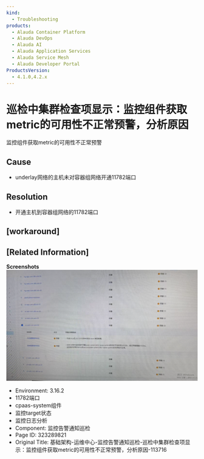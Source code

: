 ```yaml
---
kind:
  - Troubleshooting
products:
  - Alauda Container Platform
  - Alauda DevOps
  - Alauda AI
  - Alauda Application Services
  - Alauda Service Mesh
  - Alauda Developer Portal
ProductsVersion:
  - 4.1.0,4.2.x
---
```

<!-- A type of document that involves encountering a fault, diagnosing it, performing root cause analysis, and providing solutions. -->

# 巡检中集群检查项显示：监控组件获取metric的可用性不正常预警，分析原因

监控组件获取metric的可用性不正常预警

## Cause
- underlay网络的主机未对容器组网络开通11782端口

## Resolution
- 开通主机到容器组网络的11782端口

## [workaround]

## [Related Information]
**Screenshots**
![](assets/ji-chu-jia-gou-yun-wei-zhong-xin-jian-kong-gao-jing-tong-zhi-xun-jian-xun-jian-z/1753408163_99781_b69a0d_7ea40a335dc404a5df82e9d850.png)
- Environment: 3.16.2
- 11782端口
- cpaas-system组件
- 监控target状态
- 监控日志分析
- Component: 监控告警通知巡检
- Page ID: 323289821
- Original Title: 基础架构-运维中心-监控告警通知巡检-巡检中集群检查项显示：监控组件获取metric的可用性不正常预警，分析原因-113716

